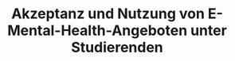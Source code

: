 --- 
abstract: '' 
authors: 
 - J Apolinário-Hagen
 -  harrer
 -  C Salewski
 -  D Lehr
 -  admin
doi: '10.1007/s11553-022-00945-1' 
featured: false 
publication: '*Prävention und Gesundheitsförderung*, NA' 
publication_short: '' 
publishDate: '2022-01-01' 
title: 'Akzeptanz und Nutzung von E-Mental-Health-Angeboten unter Studierenden' 
url_code: '' 
url_dataset: '' 
url_pdf: '' 
url_poster: '' 
url_project: '' 
url_slides: '' 
url_source: '' 
url_video: '' 
---